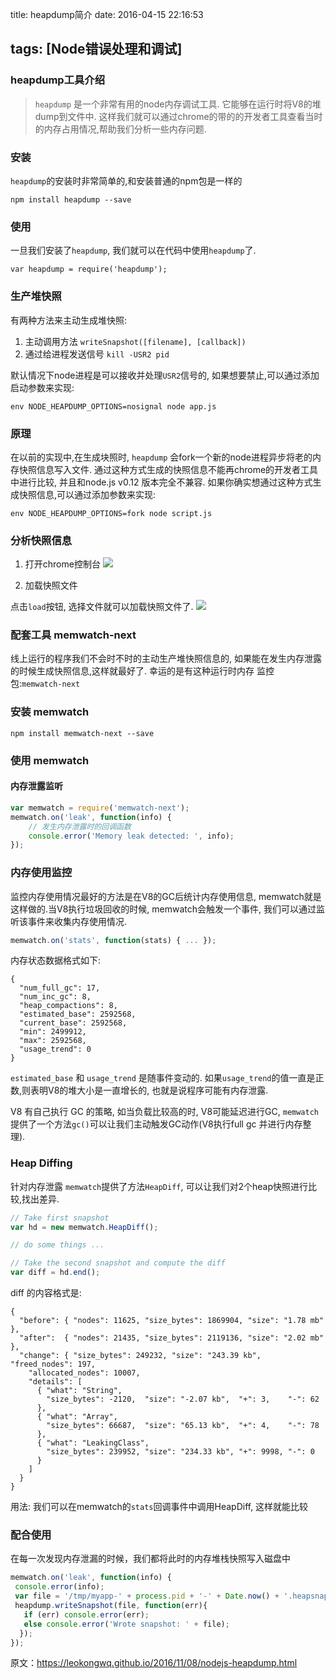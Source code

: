 title: heapdump简介
date: 2016-04-15 22:16:53

tags: [Node错误处理和调试]
---
### heapdump工具介绍

> `heapdump` 是一个非常有用的node内存调试工具. 它能够在运行时将V8的堆dump到文件中. 这样我们就可以通过chrome的带的的开发者工具查看当时的内存占用情况,帮助我们分析一些内存问题.

### 安装

`heapdump`的安装时非常简单的,和安装普通的npm包是一样的

```
npm install heapdump --save
```

### 使用

一旦我们安装了`heapdump`, 我们就可以在代码中使用`heapdump`了.

```
var heapdump = require('heapdump');
```

### 生产堆快照

有两种方法来主动生成堆快照:

1. 主动调用方法 `writeSnapshot([filename], [callback])`
2. 通过给进程发送信号 `kill -USR2 pid`

默认情况下node进程是可以接收并处理`USR2`信号的, 如果想要禁止,可以通过添加启动参数来实现:

```
env NODE_HEAPDUMP_OPTIONS=nosignal node app.js
```

### 原理

在以前的实现中,在生成块照时, `heapdump` 会fork一个新的node进程异步将老的内存快照信息写入文件. 通过这种方式生成的快照信息不能再chrome的开发者工具中进行比较, 并且和node.js v0.12 版本完全不兼容. 如果你确实想通过这种方式生成快照信息,可以通过添加参数来实现:

```
env NODE_HEAPDUMP_OPTIONS=fork node script.js
```

### 分析快照信息

1. 打开chrome控制台
![](http://7xq1il.com1.z0.glb.clouddn.com/chrome-devtool-profile.png)

1. 加载快照文件

点击`load`按钮, 选择文件就可以加载快照文件了.
![](http://7xq1il.com1.z0.glb.clouddn.com/chrome-nodejs-heapdump.png)

### 配套工具 memwatch-next

线上运行的程序我们不会时不时的主动生产堆快照信息的, 如果能在发生内存泄露的时候生成快照信息,这样就最好了. 幸运的是有这种运行时内存
监控包:`memwatch-next`

### 安装 memwatch

```
npm install memwatch-next --save
```

### 使用 memwatch

#### 内存泄露监听

```javascript
var memwatch = require('memwatch-next');
memwatch.on('leak', function(info) { 
    // 发生内存泄露时的回调函数
    console.error('Memory leak detected: ', info);
});
```

### 内存使用监控

监控内存使用情况最好的方法是在V8的GC后统计内存使用信息, memwatch就是这样做的.当V8执行垃圾回收的时候, memwatch会触发一个事件, 我们可以通过监听该事件来收集内存使用情况.

```javascript
memwatch.on('stats', function(stats) { ... });
```

内存状态数据格式如下:

```
{
  "num_full_gc": 17,
  "num_inc_gc": 8,
  "heap_compactions": 8,
  "estimated_base": 2592568,
  "current_base": 2592568,
  "min": 2499912,
  "max": 2592568,
  "usage_trend": 0
}
```

`estimated_base` 和 `usage_trend` 是随事件变动的. 如果`usage_trend`的值一直是正数,则表明V8的堆大小是一直增长的, 也就是说程序可能有内存泄露.

V8 有自己执行 GC 的策略, 如当负载比较高的时, V8可能延迟进行GC, `memwatch` 提供了一个方法`gc()`可以让我们主动触发GC动作(V8执行full gc 并进行内存整理).

### Heap Diffing

针对内存泄露 `memwatch`提供了方法`HeapDiff`, 可以让我们对2个heap快照进行比较,找出差异.

```javascript
// Take first snapshot 
var hd = new memwatch.HeapDiff();

// do some things ... 

// Take the second snapshot and compute the diff 
var diff = hd.end();
```

diff 的内容格式是:

```
{
  "before": { "nodes": 11625, "size_bytes": 1869904, "size": "1.78 mb" },
  "after":  { "nodes": 21435, "size_bytes": 2119136, "size": "2.02 mb" },
  "change": { "size_bytes": 249232, "size": "243.39 kb", "freed_nodes": 197,
    "allocated_nodes": 10007,
    "details": [
      { "what": "String",
        "size_bytes": -2120,  "size": "-2.07 kb",  "+": 3,    "-": 62
      },
      { "what": "Array",
        "size_bytes": 66687,  "size": "65.13 kb",  "+": 4,    "-": 78
      },
      { "what": "LeakingClass",
        "size_bytes": 239952, "size": "234.33 kb", "+": 9998, "-": 0
      }
    ]
  }
}
```

用法: 我们可以在memwatch的`stats`回调事件中调用HeapDiff, 这样就能比较

### 配合使用

在每一次发现内存泄漏的时候，我们都将此时的内存堆栈快照写入磁盘中

```javascript
memwatch.on('leak', function(info) {
 console.error(info);
 var file = '/tmp/myapp-' + process.pid + '-' + Date.now() + '.heapsnapshot';
 heapdump.writeSnapshot(file, function(err){
   if (err) console.error(err);
   else console.error('Wrote snapshot: ' + file);
  });
});
```
原文：https://leokongwq.github.io/2016/11/08/nodejs-heapdump.html